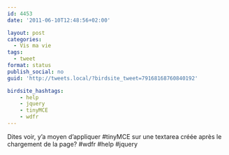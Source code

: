 ```yaml
---
id: 4453
date: '2011-06-10T12:48:56+02:00'

layout: post
categories:
  - Vis ma vie
tags:
  - tweet
format: status
publish_social: no
guid: 'http://tweets.local/?birdsite_tweet=79168168760840192'

birdsite_hashtags:
    - help
    - jquery
    - tinyMCE
    - wdfr
---
```


Dites voir, y’a moyen d’appliquer #tinyMCE sur une textarea créée après le chargement de la page? #wdfr #help #jquery